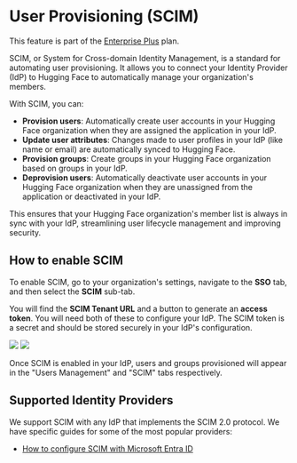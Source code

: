 # User Provisioning (SCIM)

<Tip warning={true}>
This feature is part of the <a href="https://huggingface.co/contact/sales?from=enterprise" target="_blank">Enterprise Plus</a> plan.
</Tip>

SCIM, or System for Cross-domain Identity Management, is a standard for automating user provisioning. It allows you to connect your Identity Provider (IdP) to Hugging Face to automatically manage your organization's members.

With SCIM, you can:
- **Provision users**: Automatically create user accounts in your Hugging Face organization when they are assigned the application in your IdP.
- **Update user attributes**: Changes made to user profiles in your IdP (like name or email) are automatically synced to Hugging Face.
- **Provision groups**: Create groups in your Hugging Face organization based on groups in your IdP.
- **Deprovision users**: Automatically deactivate user accounts in your Hugging Face organization when they are unassigned from the application or deactivated in your IdP.

This ensures that your Hugging Face organization's member list is always in sync with your IdP, streamlining user lifecycle management and improving security.

## How to enable SCIM

To enable SCIM, go to your organization's settings, navigate to the **SSO** tab, and then select the **SCIM** sub-tab.

You will find the **SCIM Tenant URL** and a button to generate an **access token**. You will need both of these to configure your IdP. The SCIM token is a secret and should be stored securely in your IdP's configuration.

<div class="flex justify-center">
    <img class="block dark:hidden" src="https://huggingface.co/datasets/huggingface/documentation-images/resolve/main/hub/sso/scim-settings.png"/>
    <img class="hidden dark:block" src="https://huggingface.co/datasets/huggingface/documentation-images/resolve/main/hub/sso/scim-settings-dark.png"/>
</div>

Once SCIM is enabled in your IdP, users and groups provisioned will appear in the "Users Management" and "SCIM" tabs respectively.

## Supported Identity Providers

We support SCIM with any IdP that implements the SCIM 2.0 protocol. We have specific guides for some of the most popular providers:
- [How to configure SCIM with Microsoft Entra ID](./security-sso-entra-id-scim)